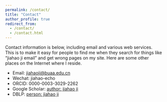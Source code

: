```yaml
---
permalink: /contact/
title: "Contact"
author_profile: true
redirect_from: 
  - /contact/
  - /contact.html
---
```


Contact information is below, including email and various web services. This is to make it easy for people to find me when they search for things like “jiahao ji email” and get wrong pages on my site. Here are some other places on the Internet where I reside.

* Email: jiahaoji@buaa.edu.cn
* Wechat: jiahao-echo
* ORCID: 0000-0003-3029-2262
* Google Scholar: [author: jiahao ji](https://scholar.google.com/citations?user=OkiBEBgAAAAJ)
* DBLP: [person: jiahao ji](https://dblp.org/pid/266/2156.html)

